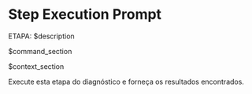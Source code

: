 # Step Execution Prompt

ETAPA: $description

$command_section

$context_section

Execute esta etapa do diagnóstico e forneça os resultados encontrados.


